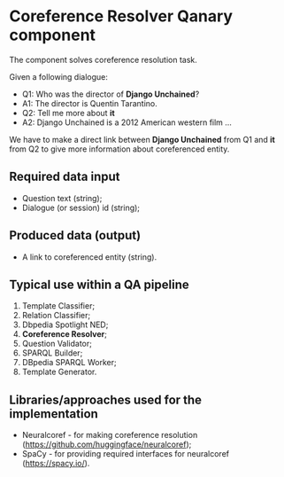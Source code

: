 # Coreference Resolver Qanary component
The component solves coreference resolution task.

Given a following dialogue:

* Q1: Who was the director of **Django Unchained**?
* A1: The director is Quentin Tarantino.
* Q2: Tell me more about **it**
* A2: Django Unchained is a 2012 American western film ...

We have to make a direct link between **Django Unchained** from Q1 and **it** from Q2 to give more information about coreferenced entity.

## Required data input

* Question text (string);
* Dialogue (or session) id (string);

## Produced data (output)

* A link to coreferenced entity (string).

## Typical use within a QA pipeline
1. Template Classifier;
1. Relation Classifier;
1. Dbpedia Spotlight NED;
1. **Coreference Resolver**;
1. Question Validator;
1. SPARQL Builder;
1. DBpedia SPARQL Worker;
1. Template Generator.

## Libraries/approaches used for the implementation

* Neuralcoref - for making coreference resolution (https://github.com/huggingface/neuralcoref);
* SpaCy - for providing required interfaces for neuralcoref (https://spacy.io/).
